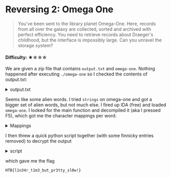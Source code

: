 # Reversing 2: Omega One
> You've been sent to the library planet Omega-One. Here, records from all over the galaxy are collected, sorted and archived with perfect efficiency. You need to retrieve records about Draeger's childhood, but the interface is impossibly large. Can you unravel the storage system?


#### Difficulty: ★☆☆☆

We are given a zip file that contains `output.txt` and `omega-one`.
Nothing happened after executing `./omega-one` so I checked the contents of output.txt:

<details><summary>output.txt</summary>

```
Crerceon
Ezains
Ummuh
Zonnu
Vinzo
Cuzads
Emoi
Ohols
Groz'ens
Ukox
Ehnu
Pheilons
Cuzads
Khehlan
Ohols
Ehnu
Munis
Inphas
Pheilons
Ehnu
Dut
Ukox
Ohols
Pheilons
Pheilons
Zimil
Ehnu
Honzor
Vinzo
Ukteils
Falnain
Dhohmu
Baadix
```
</details>

Seems like some alien words. I tried `strings` on omega-one and got a bigger set of alien words, but not much else.
I fired up IDA (free) and loaded `omega-one`. I looked for the main function and decompiled it (aka I pressed F5), which got me the character mappings per word:

<details><summary>Mappings</summary>

```
sub_1870(qword_203018, "k", "Lendrens");
sub_1870(qword_203018, "d", "Thauv'i");
sub_1870(qword_203018, "P", "Throrqiek");
sub_1870(qword_203018, "e", "Inqods");
sub_1870(qword_203018, "6", "Tarquts");
sub_1870(qword_203018, "p", "Dut");
sub_1870(qword_203018, "A", "Krolkel");
sub_1870(qword_203018, "n", "Emoi");
sub_1870(qword_203018, "|", "Dakroith");
sub_1870(qword_203018, "*", "Creiqex");
sub_1870(qword_203018, "Y", "Thomois");
sub_1870(qword_203018, "4", "Groz'ens");
sub_1870(qword_203018, "D", "Urqek");
sub_1870(qword_203018, "v", "Nid");
sub_1870(qword_203018, "H", "Crerceon");
sub_1870(qword_203018, "#", "Yonphie");
sub_1870(qword_203018, "S", "Xits");
sub_1870(qword_203018, "I", "Thohul");
sub_1870(qword_203018, "W", "Zahrull");
sub_1870(qword_203018, "i", "Om'ons");
sub_1870(qword_203018, "F", "Kradraks");
sub_1870(qword_203018, "+", "Ielkul");
sub_1870(qword_203018, "q", "Vranix");
sub_1870(qword_203018, "M", "Trun");
sub_1870(qword_203018, "h", "Craz'ails");
sub_1870(qword_203018, ".", "Xoq'an");
sub_1870(qword_203018, "r", "Ukox");
sub_1870(qword_203018, "N", "Evods");
sub_1870(qword_203018, ";", "Taxan");
sub_1870(qword_203018, "b", "Munis");
sub_1870(qword_203018, "g", "Trurkror");
sub_1870(qword_203018, "?", "Tulphaer");
sub_1870(qword_203018, "_", "Ehnu");
sub_1870(qword_203018, "$", "Krets");
sub_1870(qword_203018, ",", "Grons");
sub_1870(qword_203018, ")", "Ingell");
sub_1870(qword_203018, "(", "Ecruns");
sub_1870(qword_203018, "m", "Khehlan");
sub_1870(qword_203018, "R", "Velzaeth");
sub_1870(qword_203018, "Q", "Cuhix");
sub_1870(qword_203018, "l", "Vinzo");
sub_1870(qword_203018, "E", "Istrur");
sub_1870(qword_203018, ">", "Zuvas");
sub_1870(qword_203018, "s", "Honzor");
sub_1870(qword_203018, "0", "Ukteils");
sub_1870(qword_203018, "}", "Baadix");
sub_1870(qword_203018, "{", "Zonnu");
sub_1870(qword_203018, "\\", "Aarcets");
sub_1870(qword_203018, "[", "Nevell");
sub_1870(qword_203018, "!", "Dhohmu");
sub_1870(qword_203018, "X", "Xan");
sub_1870(qword_203018, "O", "Zissat");
sub_1870(qword_203018, "x", "Iscax");
sub_1870(qword_203018, "t", "Pheilons");
sub_1870(qword_203018, "`", "Ghiso");
sub_1870(qword_203018, "-", "Scrigvil");
sub_1870(qword_203018, "B", "Ummuh");
sub_1870(qword_203018, "u", "Inphas");
sub_1870(qword_203018, "/", "Vurqails");
sub_1870(qword_203018, "a", "Vruziels");
sub_1870(qword_203018, ":", "Ghut'ox");
sub_1870(qword_203018, "^", "Aahroill");
sub_1870(qword_203018, "L", "Gairqeik");
sub_1870(qword_203018, "U", "Qeks");
sub_1870(qword_203018, "'", "Scuvvils");
sub_1870(qword_203018, "3", "Ohols");
sub_1870(qword_203018, "5", "Som'ir");
sub_1870(qword_203018, "C", "Onzear");
sub_1870(qword_203018, "2", "Dhaesux");
sub_1870(qword_203018, "w", "Falnain");
sub_1870(qword_203018, " ", "Draalpho");
sub_1870(qword_203018, "G", "Yemor");
sub_1870(qword_203018, "c", "Thraurgok");
sub_1870(qword_203018, "\"", "Vogeath");
sub_1870(qword_203018, "1", "Cuzads");
sub_1870(qword_203018, "Z", "Gagro");
sub_1870(qword_203018, "=", "Zad");
sub_1870(qword_203018, "f", "Dhieqe");
sub_1870(qword_203018, "&", "Xustrek");
sub_1870(qword_203018, "o", "Harned");
sub_1870(qword_203018, "V", "Dhulgea");
sub_1870(qword_203018, "y", "Zimil");
sub_1870(qword_203018, "z", "Thretex");
sub_1870(qword_203018, "8", "Bravon");
sub_1870(qword_203018, "%", "Krugreall");
sub_1870(qword_203018, "J", "Vaendred");
sub_1870(qword_203018, "@", "Osux");
sub_1870(qword_203018, "T", "Ezains");
sub_1870(qword_203018, "K", "Mik'ed");
sub_1870(qword_203018, "<", "Cruz'oll");
sub_1870(qword_203018, "]", "Dhognot");
sub_1870(qword_203018, "7", "Drids");
sub_1870(qword_203018, "9", "Drercieks");
sub_1870(qword_203018, "j", "Statars");
```
</details>

I then threw a quick python script together (with some finnicky entries removed) to decrypt the output
<details><summary>script</summary>

```
mapping = {"Lendrens":"k","Thauv'i":"d","Throrqiek":"P","Inqods":"e","Tarquts":"6","Dut":"p","Krolkel":"A","Emoi":"n","Dakroith":"|","Creiqex":"*","Thomois":"Y","Groz'ens":"4","Urqek":"D","Nid":"v","Crerceon":"H","Yonphie":"#","Xits":"S","Thohul":"I","Zahrull":"W","Om'ons":"i","Kradraks":"F","Ielkul":"+","Vranix":"q","Trun":"M","Craz'ails":"h","Xoq'an":".","Ukox":"r","Evods":"N","Taxan":";","Munis":"b","Trurkror":"g","Tulphaer":"?","Ehnu":"_","Krets":"$","Grons":",","Ingell":")","Ecruns":"(","Khehlan":"m","Velzaeth":"R","Cuhix":"Q","Vinzo":"l","Istrur":"E","Zuvas":">","Honzor":"s","Ukteils":"0","Baadix":"}","Zonnu":"{", "Aarcets":"\\","Nevell":"[","Dhohmu":"!","Xan":"X","Zissat":"O","Iscax":"x","Pheilons":"t","Ghiso":"`","Scrigvil":"-","Ummuh":"B","Inphas":"u","Vurqails":"/","Vruziels":"a","Ghut'ox":":","Aahroill":"^","Gairqeik":"L","Qeks":"U","Scuvvils":"'","Ohols":"3","Som'ir":"5","Onzear":"C","Dhaesux":"2","Falnain":"w","Draalpho":" ","Yemor":"G","Thraurgok":"c","Cuzads":"1","Gagro":"Z","Zad":"=","Dhieqe":"f","Xustrek":"&","Harned":"o","Dhulgea":"V","Zimil":"y","Thretex":"z","Bravon":"8","Krugreall":"%","Vaendred":"J","Osux":"@","Ezains":"T","Mik'ed":"K","Cruz'oll":"<","Dhognot":"]","Drids":"7","Drercieks":"9","Statars":"j"}

input_list = ['Crerceon','Ezains','Ummuh','Zonnu','Vinzo','Cuzads','Emoi','Ohols','Groz\'ens','Ukox','Ehnu','Pheilons','Cuzads','Khehlan','Ohols','Ehnu','Munis','Inphas','Pheilons','Ehnu','Dut','Ukox','Ohols','Pheilons','Pheilons','Zimil','Ehnu','Honzor','Vinzo','Ukteils','Falnain','Dhohmu','Baadix']

for i in input_list:
    print(mapping[i], end='')
```
</details>

which gave me the flag

`HTB{l1n34r_t1m3_but_pr3tty_sl0w!}`
